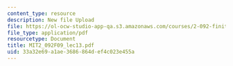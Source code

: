 ```yaml
---
content_type: resource
description: New file Upload
file: https://ol-ocw-studio-app-qa.s3.amazonaws.com/courses/2-092-finite-element-analysis-of-solids-and-fluids-i-fall-2009/33a32e69a1ae3686864def4c023e455a_MIT2_092F09_lec13.pdf
file_type: application/pdf
resourcetype: Document
title: MIT2_092F09_lec13.pdf
uid: 33a32e69-a1ae-3686-864d-ef4c023e455a
---
```

